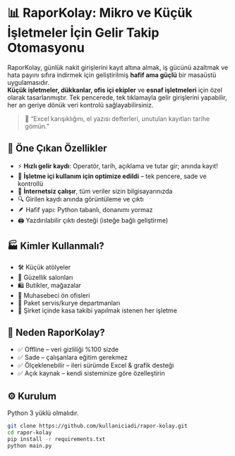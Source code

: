 # 📊 RaporKolay: Mikro ve Küçük İşletmeler İçin Gelir Takip Otomasyonu

RaporKolay, günlük nakit girişlerini kayıt altına almak, iş gücünü azaltmak ve hata payını sıfıra indirmek için geliştirilmiş **hafif ama güçlü** bir masaüstü uygulamasıdır.  
**Küçük işletmeler, dükkanlar, ofis içi ekipler** ve **esnaf işletmeleri** için özel olarak tasarlanmıştır. Tek pencerede, tek tıklamayla gelir girişlerini yapabilir, her an geriye dönük veri kontrolü sağlayabilirsiniz.

> 🧠 “Excel karışıklığını, el yazısı defterleri, unutulan kayıtları tarihe gömün.”

## 🚀 Öne Çıkan Özellikler

- ⚡ **Hızlı gelir kaydı**: Operatör, tarih, açıklama ve tutar gir; anında kayıt!
- 🧾 **İşletme içi kullanım için optimize edildi** – tek pencere, sade ve kontrollü
- 🛑 **İnternetsiz çalışır**, tüm veriler sizin bilgisayarınızda
- 🔍 Girilen kaydı anında görüntüleme ve çıktı
- 🪶 Hafif yapı: Python tabanlı, donanımı yormaz
- 🖨️ Yazdırılabilir çıktı desteği (isteğe bağlı geliştirme)

## 🏭 Kimler Kullanmalı?

- 🛠️ Küçük atölyeler
- 🧴 Güzellik salonları
- 🛍️ Butikler, mağazalar
- 🧾 Muhasebeci ön ofisleri
- 🛵 Paket servis/kurye departmanları
- 💼 Şirket içinde kasa takibi yapılmak istenen her işletme

## 🔐 Neden RaporKolay?

- ✅ Offline – veri gizliliği %100 sizde
- ✅ Sade – çalışanlara eğitim gerekmez
- ✅ Ölçeklenebilir – ileri sürümde Excel & grafik desteği
- ✅ Açık kaynak – kendi sisteminize göre özelleştirin

## ⚙️ Kurulum

Python 3 yüklü olmalıdır.

```bash
git clone https://github.com/kullaniciadi/rapor-kolay.git
cd rapor-kolay
pip install -r requirements.txt
python main.py
